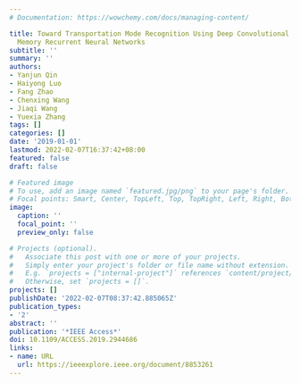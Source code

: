 ```yaml
---
# Documentation: https://wowchemy.com/docs/managing-content/

title: Toward Transportation Mode Recognition Using Deep Convolutional and Long Short-Term
  Memory Recurrent Neural Networks
subtitle: ''
summary: ''
authors:
- Yanjun Qin
- Haiyong Luo
- Fang Zhao
- Chenxing Wang
- Jiaqi Wang
- Yuexia Zhang
tags: []
categories: []
date: '2019-01-01'
lastmod: 2022-02-07T16:37:42+08:00
featured: false
draft: false

# Featured image
# To use, add an image named `featured.jpg/png` to your page's folder.
# Focal points: Smart, Center, TopLeft, Top, TopRight, Left, Right, BottomLeft, Bottom, BottomRight.
image:
  caption: ''
  focal_point: ''
  preview_only: false

# Projects (optional).
#   Associate this post with one or more of your projects.
#   Simply enter your project's folder or file name without extension.
#   E.g. `projects = ["internal-project"]` references `content/project/deep-learning/index.md`.
#   Otherwise, set `projects = []`.
projects: []
publishDate: '2022-02-07T08:37:42.885065Z'
publication_types:
- '2'
abstract: ''
publication: '*IEEE Access*'
doi: 10.1109/ACCESS.2019.2944686
links:
- name: URL
  url: https://ieeexplore.ieee.org/document/8853261
---
```

